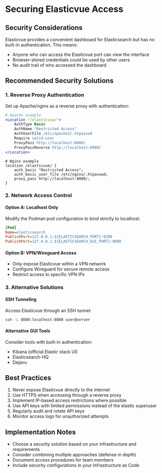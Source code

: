 
# Securing Elasticvue Access

## Security Considerations

Elasticvue provides a convenient dashboard for Elasticsearch but has no built-in authentication. This means:

- Anyone who can access the Elasticvue port can view the interface
- Browser-stored credentials could be used by other users
- No audit trail of who accessed the dashboard

## Recommended Security Solutions

### 1. Reverse Proxy Authentication

Set up Apache/nginx as a reverse proxy with authentication:

```apache
# Apache example
<Location "/elasticvue/">
    AuthType Basic
    AuthName "Restricted Access"
    AuthUserFile /etc/apache2/.htpasswd
    Require valid-user
    ProxyPass http://localhost:8080/
    ProxyPassReverse http://localhost:8080/
</Location>
```

```nginx
# Nginx example
location /elasticvue/ {
    auth_basic "Restricted Access";
    auth_basic_user_file /etc/nginx/.htpasswd;
    proxy_pass http://localhost:8080/;
}
```

### 2. Network Access Control

#### Option A: Localhost Only

Modify the Podman pod configuration to bind strictly to localhost:

```ini
[Pod]
Name=elasticsearch
PublishPort=127.0.0.1:${ELASTICSEARCH_PORT}:9200
PublishPort=127.0.0.1:${ELASTICSEARCH_GUI_PORT}:8080
```

#### Option B: VPN/Wireguard Access

- Only expose Elasticvue within a VPN network
- Configure Wireguard for secure remote access
- Restrict access to specific VPN IPs

### 3. Alternative Solutions

#### SSH Tunneling

Access Elasticvue through an SSH tunnel:

```bash
ssh -L 8080:localhost:8080 user@server
```

#### Alternative GUI Tools

Consider tools with built-in authentication:

- Kibana (official Elastic stack UI)
- Elasticsearch-HQ
- Dejavu

## Best Practices

1. Never expose Elasticvue directly to the internet
2. Use HTTPS when accessing through a reverse proxy
3. Implement IP-based access restrictions where possible
4. Use API keys with limited permissions instead of the elastic superuser
5. Regularly audit and rotate API keys
6. Monitor access logs for unauthorized attempts

## Implementation Notes

- Choose a security solution based on your infrastructure and requirements
- Consider combining multiple approaches (defense in depth)
- Document access procedures for team members
- Include security configurations in your Infrastructure as Code
